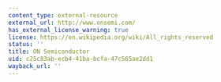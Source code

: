 ```yaml
---
content_type: external-resource
external_url: http://www.onsemi.com/
has_external_license_warning: true
license: https://en.wikipedia.org/wiki/All_rights_reserved
status: ''
title: ON Semiconductor
uid: c25c83ab-ecb4-41ba-bcfa-47c565ae2dd1
wayback_url: ''
---
```

